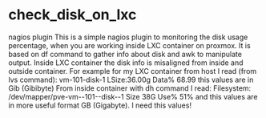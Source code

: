 # check_disk_on_lxc
nagios plugin
This is a simple nagios plugin to monitoring the disk usage percentage, when you are working inside LXC container on proxmox.
It is based on df command to gather info about disk and awk to manipulate output.
Inside LXC container the disk info is misaligned from inside and outside container.
For example for  my LXC container from host I read (from lvs command):
vm-101-disk-1 LSize:36.00g Data% 68.99
this values are in Gib (Gibibyte)
From inside container with dh command I read:
Filesystem: /dev/mapper/pve-vm--101--disk--1 Size 38G Use% 51%
and this values are in more useful format GB (Gigabyte). I need this values!
